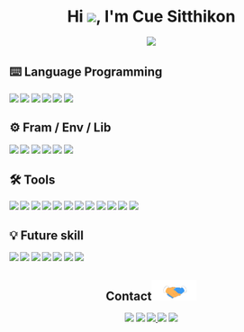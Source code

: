 <h1 align="center">Hi <img src="https://media.giphy.com/media/hvRJCLFzcasrR4ia7z/giphy.gif" width="35">, I'm Cue Sitthikon</h1>
<p align="center">
<img src="https://readme-typing-svg.herokuapp.com?font=Time+New+Roman&color=cyan&size=25&center=true&vCenter=true&width=600&height=100&lines=I’m+currently+working+on+Back-End+Dev;Love+to+learn+new+stuff;I’m+currently+learning+DevOps.;And;Learning+about+Front-End+Development;Self-taught+Back-End+Developer;My+goal+is+Fullstack-developer;">
</p>


## <b> ⌨️ Language Programming
<div>
  <a href="https://developer.mozilla.org/en-US/docs/Web/JavaScript" target="_blank"><img src="https://img.shields.io/badge/-JavaScript-05122A?style=flat&logo=javascript"></a>
  <a href="https://www.typescriptlang.org/" target="_blank"><img src="https://img.shields.io/badge/-TypeScript-05122A?style=flat&logo=typescript"></a>
  <a href="https://developer.mozilla.org/en-US/docs/Web/HTML" target="_blank"><img src="https://img.shields.io/badge/-html-05122A?style=flat&logo=html5"></a>
  <a href="https://developer.mozilla.org/en-US/docs/Web/CSS" target="_blank"><img src="https://img.shields.io/badge/-css-05122A?style=flat&logo=css3"></a>
  <a href="https://en.wikipedia.org/wiki/C_(programming_language)" target="_blank"><img src="https://img.shields.io/badge/-C-05122A?style=flat&logo=c"></a>
  <a href="https://developer.mozilla.org/en-US/docs/Glossary/Python" target="_blank"><img src="https://img.shields.io/badge/-Python-05122A?style=flat&logo=python"></a>
</div>

## <b> ⚙️ Fram / Env / Lib
<div>
  <img src="https://img.shields.io/badge/-Node.js-05122A?style=flat&logo=nodedotjs">
  <img src="https://img.shields.io/badge/-MongoDB-05122A?style=flat&logo=mongodb">
  <img src="https://img.shields.io/badge/-MySQL-05122A?style=flat&logo=mysql">
  <img src="https://img.shields.io/badge/-Bootstrap-05122A?style=flat&logo=bootstrap">
  <img src="https://img.shields.io/badge/-Tailwind-05122A?style=flat&logo=tailwindcss">
  <img src="https://img.shields.io/badge/-Git-05122A?style=flat&logo=git">
</div>

## <b> 🛠️ Tools
<div>
  <img src="https://img.shields.io/badge/-Docker-05122A?style=flat&logo=docker">
  <img src="https://img.shields.io/badge/-Postman-05122A?style=flat&logo=postman">
  <img src="https://img.shields.io/badge/-Swagger-05122A?style=flat&logo=swagger">
  <img src="https://img.shields.io/badge/-Fastify-05122A?style=flat&logo=fastify">
  <img src="https://img.shields.io/badge/-Express-05122A?style=flat&logo=express">
  <img src="https://img.shields.io/badge/-PM2-05122A?style=flat&logo=pm2">
  <img src="https://img.shields.io/badge/-yarn-05122A?style=flat&logo=yarn">
  <img src="https://img.shields.io/badge/-npm-05122A?style=flat&logo=npm">
  <img src="https://img.shields.io/badge/-GitHub-05122A?style=flat&logo=github">
  <img src="https://img.shields.io/badge/-Bitbucket-05122A?style=flat&logo=bitbucket">
  <img src="https://img.shields.io/badge/-Windows Server-05122A?style=flat&logo=windows">
  <img src="https://img.shields.io/badge/-Visual Studio Code-05122A?style=flat&logo=visualstudiocode">
</div>

## <b>💡 Future skill
<div>
  <img src="https://img.shields.io/badge/-k6-05122A?style=flat&logo=k6">
  <img src="https://img.shields.io/badge/-Jest-05122A?style=flat&logo=jest">
  <img src="https://img.shields.io/badge/-Kubernetes-05122A?style=flat&logo=kubernetes">
  <img src="https://img.shields.io/badge/-React-05122A?style=flat&logo=react">
  <img src="https://img.shields.io/badge/-PostgreSQL-05122A?style=flat&logo=postgresql">
  <img src="https://img.shields.io/badge/-NGINX-05122A?style=flat&logo=nginx">
  <img src="https://img.shields.io/badge/-Linux-05122A?style=flat&logo=linux">
</div>

  <h2 align="center">Contact<img src="https://github.com/0xAbdulKhalid/0xAbdulKhalid/raw/main/assets/mdImages/handshake.gif" width ="80"></h2>
<div align="center">
  <a href="https://github.com/sitthikon77" target="_blank"><img src="https://img.shields.io/badge/sitthikon77-05122A?style=flat&logo=github"></a>
  <a href="https://www.linkedin.com/in/sitthikon" target="_blank"><img src="https://img.shields.io/badge/Sitthikon Khumtong-05122A?style=flat&logo=linkedin"></a>
  <a href="https://contacts.google.com/person/c7492447532582260557" target="_blank"><img src="https://img.shields.io/badge/sitthikon.work@gmail.com-05122A?style=flat&logo=gmail">
  <a href="https://line.me/ti/p/pRiG-Pt1Ir" target="_blank"><img src="https://img.shields.io/badge/cue.sit-05122A?style=flat&logo=line"></a>
  <img src="https://img.shields.io/badge/Cue1620-05122A?style=flat&logo=discord">
</div>
  
<!--
**sitthikon77/sitthikon77** is a ✨ _special_ ✨ repository because its `README.md` (this file) appears on your GitHub profile.

Here are some ideas to get you started:
<img src = "https://media2.giphy.com/media/QssGEmpkyEOhBCb7e1/giphy.gif?cid=ecf05e47a0n3gi1bfqntqmob8g9aid1oyj2wr3ds3mg700bl&rid=giphy.gif" width = 32px>
<img alt="Hola" height="70px" width="70px" align="center" src="https://c.tenor.com/fYg91qBpDdgAAAAi/bongo-cat-transparent.gif"></img><br> cat
- 🔭 I’m currently working on ...
- 🌱 I’m currently learning ...
- 👯 I’m looking to collaborate on ...
- 🤔 I’m looking for help with ...
- 💬 Ask me about ...
- 📫 How to reach me: ...
- 😄 Pronouns: ...
- ⚡ Fun fact: ...
-->
